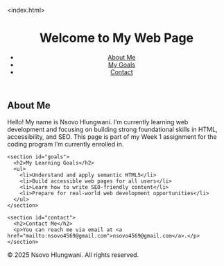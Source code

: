 <index.html>
<html lang="en">
<head>
  <meta charset="UTF-8" />
  <meta name="viewport" content="width=device-width, initial-scale=1.0" />
  <meta name="description" content="A personal web page by Nsovo demonstrating HTML5 structure, accessibility, and SEO basics." />
  <meta name="keywords" content="HTML5, Accessibility, SEO, Web Development, Beginner" />
  <meta name="author" content="Nsovo Hlungwani" />
  <title>Nsovo's HTML5 Practice Page</title>
</head>
<body>

  <header>
    <h1>Welcome to My Web Page</h1>
    <nav aria-label="Main navigation">
      <ul>
        <li><a href="#about-me">About Me</a></li>
        <li><a href="#goals">My Goals</a></li>
        <li><a href="#contact">Contact</a></li>
      </ul>
    </nav>
  </header>

  <main>
    <section id="about-me">
      <h2>About Me</h2>
      <p>Hello! My name is Nsovo Hlungwani. I’m currently learning web development and focusing on building strong foundational skills in HTML, accessibility, and SEO. This page is part of my Week 1 assignment for the coding program I’m currently enrolled in.</p>
    </section>

    <section id="goals">
      <h2>My Learning Goals</h2>
      <ul>
        <li>Understand and apply semantic HTML5</li>
        <li>Build accessible web pages for all users</li>
        <li>Learn how to write SEO-friendly content</li>
        <li>Prepare for real-world web development opportunities</li>
      </ul>
    </section>

    <section id="contact">
      <h2>Contact Me</h2>
      <p>You can reach me via email at <a href="mailto:nsovo4569@gmail.com">nsovo4569@gmail.com</a>.</p>
    </section>
  </main>

  <footer>
    <p>&copy; 2025 Nsovo Hlungwani. All rights reserved.</p>
  </footer>

</body>
</html>

